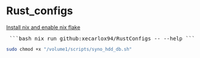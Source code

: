 # Rust_configs



[Install nix and enable nix flake](https://dev.to/arnu515/getting-started-with-nix-and-nix-flakes-mml)

 <pre> ```bash nix run github:xecarlox94/RustConfigs -- --help ``` </pre>


```bash
sudo chmod +x "/volume1/scripts/syno_hdd_db.sh"
```

